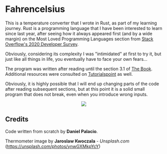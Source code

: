 # Fahrencelsius

This is a temperature converter that I wrote in Rust, as part of my learning journey. Rust is a programming language that I have been interested to learn since last year, after seeing how it always appeared first (and by a wide margin) on the Most Loved Programming Languages section from [Stack Overflow's 2020 Developer Survey](https://insights.stackoverflow.com/survey/2020#technology-most-loved-dreaded-and-wanted-languages).

Obviously, considering its complexity I was "intimidated" at first to try it, but just like all things in life, you eventually have to face your own fears...

The program was written after reading until the section 3.1 of [The Book](https://doc.rust-lang.org/book/). Additional resources were consulted on [Tutorialspoint](https://www.tutorialspoint.com/rust/index.htm) as well.

Obviously, it is highly possible that I will end up changing parts of the code after reading subsequent sections, but at this point it is a solid small program that does not break, even when you introduce wrong inputs.

<p align="center"> 
<img src="https://images.unsplash.com/photo-1560977501-7cb367eccebe?ixid=MnwxMjA3fDB8MHxwaG90by1wYWdlfHx8fGVufDB8fHx8&ixlib=rb-1.2.1&auto=format&fit=crop&w=625&q=80">
</p>

## Credits

Code written from scratch by **Daniel Palacio**.

Thermometer image by **Jaroslaw Kwoczala** - *Unsplash.com* (https://unsplash.com/photos/ynwGXMkpYcY)
